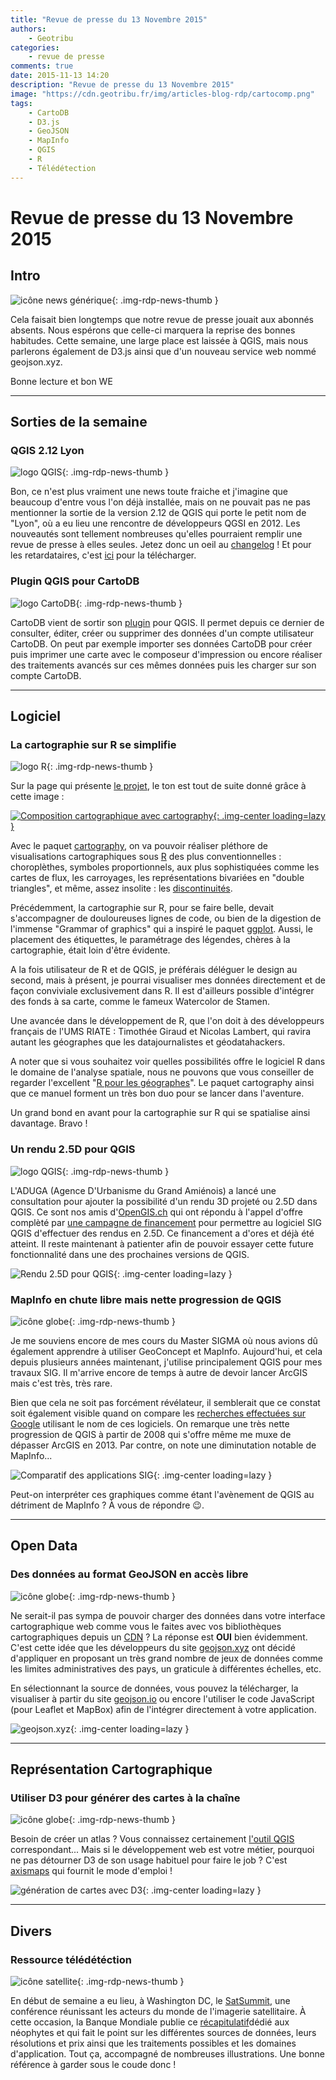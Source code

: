 ```yaml
---
title: "Revue de presse du 13 Novembre 2015"
authors:
    - Geotribu
categories:
    - revue de presse
comments: true
date: 2015-11-13 14:20
description: "Revue de presse du 13 Novembre 2015"
image: "https://cdn.geotribu.fr/img/articles-blog-rdp/cartocomp.png"
tags:
    - CartoDB
    - D3.js
    - GeoJSON
    - MapInfo
    - QGIS
    - R
    - Télédétection
---
```


# Revue de presse du 13 Novembre 2015

## Intro

![icône news générique](https://cdn.geotribu.fr/img/internal/icons-rdp-news/news.png "News"){: .img-rdp-news-thumb }

Cela faisait bien longtemps que notre revue de presse jouait aux abonnés absents. Nous espérons que celle-ci marquera la reprise des bonnes habitudes. Cette semaine, une large place est laissée à QGIS, mais nous parlerons également de D3.js ainsi que d'un nouveau service web nommé geojson.xyz.

Bonne lecture et bon WE

----

## Sorties de la semaine

### QGIS 2.12 Lyon

![logo QGIS](https://cdn.geotribu.fr/img/logos-icones/logiciels_librairies/qgis.png "logo QGIS"){: .img-rdp-news-thumb }

Bon, ce n'est plus vraiment une news toute fraiche et j'imagine que beaucoup d'entre vous l'on déjà installée, mais on ne pouvait pas ne pas mentionner la sortie de la version 2.12 de QGIS qui porte le petit nom de "Lyon", où a eu lieu une rencontre de développeurs QGSI en 2012. Les nouveautés sont tellement nombreuses qu'elles pourraient remplir une revue de presse à elles seules. Jetez donc un oeil au [changelog](http://qgis.org/en/site/forusers/visualchangelog212/index.html) ! Et pour les retardataires, c'est [ici](http://qgis.org/en/site/forusers/download.html) pour la télécharger.

### Plugin QGIS pour CartoDB

![logo CartoDB](https://cdn.geotribu.fr/img/logos-icones/entreprises_association/cartodb.png "logo CartoDB"){: .img-rdp-news-thumb }

CartoDB vient de sortir son [plugin](http://blog.cartodb.com/qgis-plugin/) pour QGIS. Il permet depuis ce dernier de consulter, éditer, créer ou supprimer des données d'un compte utilisateur CartoDB. On peut par exemple importer ses données CartoDB pour créer puis imprimer une carte avec le composeur d'impression ou encore réaliser des traitements avancés sur ces mêmes données puis les charger sur son compte CartoDB.

----

## Logiciel

### La cartographie sur R se simplifie

![logo R](https://cdn.geotribu.fr/img/articles-blog-rdp/logiciels/R/R.png "logo R"){: .img-rdp-news-thumb }

Sur la page qui présente [le projet](http://rgeomatic.hypotheses.org/659), le ton est tout de suite donné grâce à cette image :

[![Composition cartographique avec cartography](https://cdn.geotribu.fr/img/articles-blog-rdp/cartocomp.png "Composition cartographique avec cartography"){: .img-center loading=lazy }](http://rgeomatic.hypotheses.org/659)

Avec le paquet [cartography](https://elementr.hypotheses.org/284), on va pouvoir réaliser pléthore de visualisations cartographiques sous [R](https://fr.wikipedia.org/wiki/R_(langage_de_programmation_et_environnement_statistique)) des plus conventionnelles : choroplèthes, symboles proportionnels, aux plus sophistiquées comme les cartes de flux, les carroyages, les représentations bivariées en "double triangles", et même, assez insolite : les [discontinuités](http://f.hypotheses.org/wp-content/blogs.dir/1909/files/2015/10/disc.png).

Précédemment, la cartographie sur R, pour se faire belle, devait s'accompagner de douloureuses lignes de code, ou bien de la digestion de l'immense "Grammar of graphics" qui a inspiré le paquet [ggplot](https://en.wikipedia.org/wiki/Ggplot2). Aussi, le placement des étiquettes, le paramétrage des légendes, chères à la cartographie, était loin d'être évidente.

A la fois utilisateur de R et de QGIS, je préférais déléguer le design au second, mais à présent, je pourrai visualiser mes données directement et de façon conviviale exclusivement dans R. Il est d'ailleurs possible d'intégrer des fonds à sa carte, comme le fameux Watercolor de Stamen.

Une avancée dans le développement de R, que l'on doit à des développeurs français de l'UMS RIATE : Timothée Giraud et Nicolas Lambert, qui ravira autant les géographes que les datajournalistes et géodatahackers.

A noter que si vous souhaitez voir quelles possibilités offre le logiciel R dans le domaine de l'analyse spatiale, nous ne pouvons que vous conseiller de regarder l'excellent "[R pour les géographes](http://elementr.parisgeo.cnrs.fr/)". Le paquet cartography ainsi que ce manuel forment un très bon duo pour se lancer dans l'aventure.

Un grand bond en avant pour la cartographie sur R qui se spatialise ainsi davantage. Bravo !

### Un rendu 2.5D pour QGIS

![logo QGIS](https://cdn.geotribu.fr/img/logos-icones/logiciels_librairies/qgis.png "logo QGIS"){: .img-rdp-news-thumb }

L'ADUGA (Agence D'Urbanisme du Grand Amiénois) a lancé une consultation pour ajouter la possibilité d'un rendu 3D projeté ou 2.5D dans QGIS. Ce sont nos amis d'[OpenGIS.ch](http://www.opengis.ch/) qui ont répondu à l'appel d'offre complèté par [une campagne de financement](http://www.opengis.ch/2015/11/02/qgis-crowdfunding-2-5d-rendering/) pour permettre au logiciel SIG QGIS d'effectuer des rendus en 2.5D. Ce financement a d'ores et déjà été atteint. Il reste maintenant à patienter afin de pouvoir essayer cette future fonctionnalité dans une des prochaines versions de QGIS.

![Rendu 2.5D pour QGIS](https://cdn.geotribu.fr/img/articles-blog-rdp/capture-ecran/reupload/qgis_rendu_2-5D_opengis.webp){: .img-center loading=lazy }

### MapInfo en chute libre mais nette progression de QGIS

![icône globe](https://cdn.geotribu.fr/img/internal/icons-rdp-news/world.png "icône globe"){: .img-rdp-news-thumb }

Je me souviens encore de mes cours du Master SIGMA où nous avions dû également apprendre à utiliser GeoConcept et MapInfo. Aujourd'hui, et cela depuis plusieurs années maintenant, j'utilise principalement QGIS pour mes travaux SIG. Il m'arrive encore de temps à autre de devoir lancer ArcGIS mais c'est très, très rare.

Bien que cela ne soit pas forcément révélateur, il semblerait que ce constat soit également visible quand on compare les [recherches effectuées sur Google](https://www.google.fr/trends/explore#q=QGIS%2C%20Arcgis%2C%20GeoConcept&geo=FR&cmpt=q&tz=Etc%2FGMT-4) utilisant le nom de ces logiciels. On remarque une très nette progression de QGIS à partir de 2008 qui s'offre même me muxe de dépasser ArcGIS en 2013. Par contre, on note une diminutation notable de MapInfo...

![Comparatif des applications SIG](https://cdn.geotribu.fr/img/articles-blog-rdp/capture-ecran/comparatif_sig_logiciel.png "Comparatif des applications SIG"){: .img-center loading=lazy }

Peut-on interpréter ces graphiques comme étant l'avènement de QGIS au détriment de MapInfo ? À vous de répondre :wink:.

----

## Open Data

### Des données au format GeoJSON en accès libre

![icône globe](https://cdn.geotribu.fr/img/internal/icons-rdp-news/world.png "icône globe"){: .img-rdp-news-thumb }

Ne serait-il pas sympa de pouvoir charger des données dans votre interface cartographique web comme vous le faites avec vos bibliothèques cartographiques depuis un [CDN](https://fr.wikipedia.org/wiki/Content_delivery_network) ? La réponse est **OUI** bien évidemment. C'est cette idée que les développeurs du site [geojson.xyz](http://geojson.xyz/) ont décidé d'appliquer en proposant un très grand nombre de jeux de données comme les limites administratives des pays, un graticule à différentes échelles, etc.

En sélectionnant la source de données, vous pouvez la télécharger, la visualiser à partir du site [geojson.io](http://geojson.io/) ou encore l'utiliser le code JavaScript (pour Leaflet et MapBox) afin de l'intégrer directement à votre application.

![geojson.xyz](https://cdn.geotribu.fr/img/articles-blog-rdp/capture-ecran/geojsonXYZ.png "geojson.xyz"){: .img-center loading=lazy }

----

## Représentation Cartographique

### Utiliser D3 pour générer des cartes à la chaîne

![icône globe](https://cdn.geotribu.fr/img/internal/icons-rdp-news/world.png "icône globe"){: .img-rdp-news-thumb }

Besoin de créer un atlas ? Vous connaissez certainement [l'outil QGIS](http://docs.qgis.org/2.8/fr/docs/user_manual/print_composer/print_composer.html#atlas-generation) correspondant... Mais si le développement web est votre métier, pourquoi ne pas détourner D3 de son usage habituel pour faire le job ? C'est [axismaps](http://www.axismaps.com/blog/2015/09/d3-web-maps-for-static-cartography-production/) qui fournit le mode d'emploi !

![génération de cartes avec D3](https://cdn.geotribu.fr/img/articles-blog-rdp/webmapping/d3-static-map.jpg "génération de cartes avec D3"){: .img-center loading=lazy }

----

## Divers

### Ressource télédétéction

![icône satellite](https://cdn.geotribu.fr/img/logos-icones/divers/satellite.png "icône satellite"){: .img-rdp-news-thumb }

En début de semaine a eu lieu, à Washington DC, le [SatSummit](https://satsummit.io/), une conférence réunissant les acteurs du monde de l'imagerie satellitaire. À cette occasion, la Banque Mondiale publie ce [récapitulatif](https://satsummit.github.io/landscape/)dédié aux néophytes et qui fait le point sur les différentes sources de données, leurs résolutions et prix ainsi que les traitements possibles et les domaines d'application. Tout ça, accompagné de nombreuses illustrations. Une bonne référence à garder sous le coude donc !

